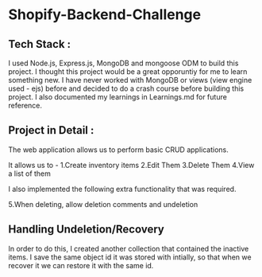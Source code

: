 # Shopify-Backend-Challenge

## Tech Stack :

I used Node.js, Express.js, MongoDB and mongoose ODM to build this project. I thought this project would be a great opporuntiy for me to learn something new. I have never worked with MongoDB or views (view engine used - ejs) before and decided to do a crash course before building this project. I also documented my learnings in Learnings.md for future reference.

## Project in Detail :

The web application allows us to perform basic CRUD applications.

It allows us to -
1.Create inventory items
2.Edit Them
3.Delete Them
4.View a list of them

I also implemented the following extra functionality that was required.

5.When deleting, allow deletion comments and undeletion

## Handling Undeletion/Recovery

In order to do this, I created another collection that contained the inactive items. I save the same object id it was stored with intially, so that when we recover it we can restore it with the same id.
